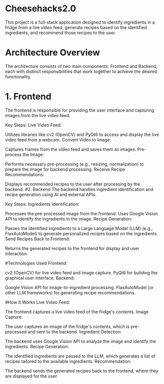 # Cheesehacks2.0

This project is a full-stack application designed to identify ingredients in a fridge from a live video feed, generate recipes based on the identified ingredients, and recommend those recipes to the user.

# Architecture Overview
The architecture consists of two main components: Frontend and Backend, each with distinct responsibilities that work together to achieve the desired functionality.

# 1. Frontend
The frontend is responsible for providing the user interface and capturing images from the live video feed.

Key Steps:
Live Video Feed:

Utilizes libraries like cv2 (OpenCV) and PyQt6 to access and display the live video feed from a webcam.
Convert Video to Image:

Captures frames from the video feed and saves them as images.
Pre-process the Image:

Performs necessary pre-processing (e.g., resizing, normalization) to prepare the image for backend processing.
Receive Recipe Recommendations:

Displays recommended recipes to the user after processing by the backend.
#2. Backend
The backend handles ingredient identification and recipe generation using AI and external APIs.

Key Steps:
Ingredients Identification:

Processes the pre-processed image from the frontend.
Uses Google Vision API to identify the ingredients in the image.
Recipe Generation:

Passes the identified ingredients to a Large Language Model (LLM) (e.g., FlaxAutoModel) to generate personalized recipes based on the ingredients.
Send Recipes Back to Frontend:

Returns the generated recipes to the frontend for display and user interaction.

#Technologies Used
Frontend:

cv2 (OpenCV) for live video feed and image capture.
PyQt6 for building the graphical user interface.
Backend:

Google Vision API for image-to-ingredient processing.
FlaxAutoModel (or other LLM frameworks) for generating recipe recommendations.

#How It Works
Live Video Feed:

The frontend captures a live video feed of the fridge's contents.
Image Capture:

The user captures an image of the fridge's contents, which is pre-processed and sent to the backend.
Ingredient Detection:

The backend uses Google Vision API to analyze the image and identify the ingredients.
Recipe Generation:

The identified ingredients are passed to the LLM, which generates a list of recipes tailored to the available ingredients.
Recommendation:

The backend sends the generated recipes back to the frontend, where they are displayed for the user.
